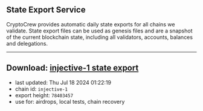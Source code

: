 ## State Export Service
CryptoCrew provides automatic daily state exports for all chains we validate. State export files can be used as genesis files and are a snapshot of the current blockchain state, including all validators, accounts, balances and delegations.

---
**Download: [injective-1 state export](https://dl-eu2.ccvalidators.com/SERVICE/injective/injective-1_export_78403457.json)**
---

- last updated: Thu Jul 18 2024 01:22:19
- chain id: `injective-1`
- export height: `78403457`
- use for: airdrops, local tests, chain recovery
